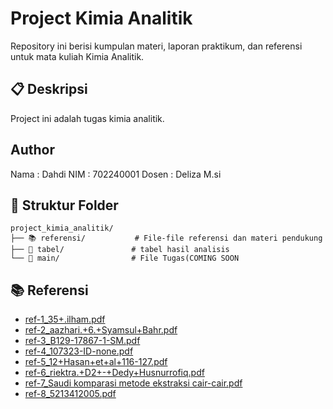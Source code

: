 # Project Kimia Analitik

Repository ini berisi kumpulan materi, laporan praktikum, dan referensi untuk mata kuliah Kimia Analitik.

## 📋 Deskripsi
Project ini adalah tugas kimia analitik.

## Author
Nama  : Dahdi
NIM   : 702240001
Dosen : Deliza M.si

## 📁 Struktur Folder

```
project_kimia_analitik/
├── 📚 referensi/           # File-file referensi dan materi pendukung
├── 🔬 tabel/               # tabel hasil analisis
└── 📖 main/                # File Tugas(COMING SOON
```

## 📚 Referensi

- [ref-1_35+.ilham.pdf](./referensi/ref-1_35+.ilham.pdf)
- [ref-2_aazhari.+6.+Syamsul+Bahr.pdf](./referensi/ref-2_aazhari.+6.+Syamsul+Bahr.pdf)
- [ref-3_B129-17867-1-SM.pdf](./referensi/ref-3_B129-17867-1-SM.pdf)
- [ref-4_107323-ID-none.pdf](./referensi/ref-4_107323-ID-none.pdf)
- [ref-5_12+Hasan+et+al+116-127.pdf](./referensi/ref-5_12+Hasan+et+al+116-127.pdf)
- [ref-6_riektra.+D2+-+Dedy+Husnurrofiq.pdf](./referensi/ref-6_riektra.+D2+-+Dedy+Husnurrofiq.pdf)
- [ref-7_Saudi komparasi metode ekstraksi cair-cair.pdf](./referensi/ref-7_Saudi%20komparasi%20metode%20ekstraksi%20cair-cair.pdf)
- [ref-8_5213412005.pdf](./referensi/ref-8_5213412005.pdf)


